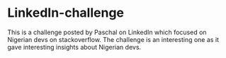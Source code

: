 # LinkedIn-challenge

This is a challenge posted by Paschal on LinkedIn which focused on Nigerian devs on stackoverflow. The challenge is an interesting one as it gave interesting insights about Nigerian devs.
